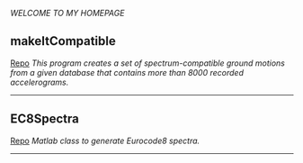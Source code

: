 *WELCOME TO MY HOMEPAGE*

## makeItCompatible
[Repo](https://github.com/btagliafierro/makeItCompatible)
_This program creates a set of spectrum-compatible ground motions from a given database that contains more than 8000 recorded accelerograms._
___
## EC8Spectra
[Repo](https://github.com/btagliafierro/EC8Spectra)
_Matlab class to generate Eurocode8 spectra._
___
